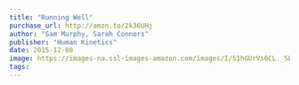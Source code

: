 ```yaml
---
title: "Running Well"
purchase_url: http://amzn.to/2k36UHj
author: "Sam Murphy, Sarah Connors"
publisher: "Human Kinetics"
date: 2015-12-08
image: https://images-na.ssl-images-amazon.com/images/I/51hGUrVs6CL._SL75_.jpg
tags:
---
```


